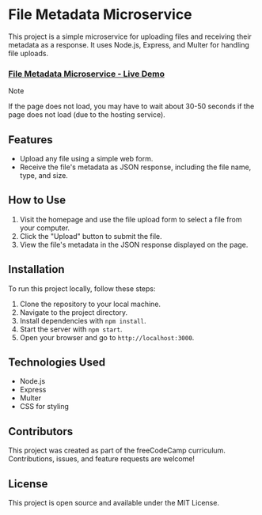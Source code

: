 # File Metadata Microservice

This project is a simple microservice for uploading files and receiving their metadata as a response. It uses Node.js, Express, and Multer for handling file uploads.

### [File Metadata Microservice - Live Demo](https://filemetadata-xvwy.onrender.com/)

> [!NOTE]  
>   If the page does not load, you may have to wait about 30-50 seconds if the page does not load (due to the hosting service).

## Features

- Upload any file using a simple web form.
- Receive the file's metadata as JSON response, including the file name, type, and size.

## How to Use

1. Visit the homepage and use the file upload form to select a file from your computer.
2. Click the "Upload" button to submit the file.
3. View the file's metadata in the JSON response displayed on the page.

## Installation

To run this project locally, follow these steps:

1. Clone the repository to your local machine.
2. Navigate to the project directory.
3. Install dependencies with `npm install`.
4. Start the server with `npm start`.
5. Open your browser and go to `http://localhost:3000`.

## Technologies Used

- Node.js
- Express
- Multer
- CSS for styling

## Contributors

This project was created as part of the freeCodeCamp curriculum. Contributions, issues, and feature requests are welcome!

## License

This project is open source and available under the MIT License.

